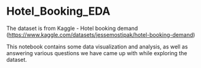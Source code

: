 # Hotel_Booking_EDA

The dataset is from Kaggle - Hotel booking demand (https://www.kaggle.com/datasets/jessemostipak/hotel-booking-demand)

This notebook contains some data visualization and analysis, as well as answering various questions we have came up with while exploring the dataset.
